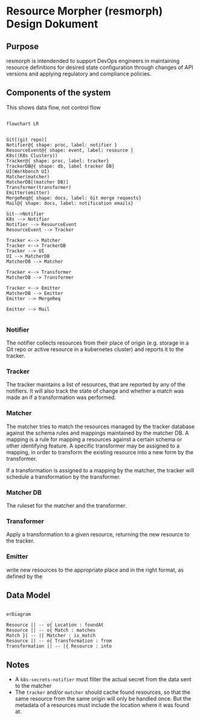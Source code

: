 

# Resource Morpher (resmorph) Design Dokument

## Purpose

resmorph is intendended to support DevOps engineers in maintaining resource definitions for desired state configuration through changes of API versions and applying regulatory and compliance policies.

## Components of the system

This shows data flow, not control flow

```mermaid

flowchart LR


Git[(git repo)]
Notifier@{ shape: proc, label: notifier }
ResourceEvent@{ shape: event, label: resource }
K8s((K8s Clusters))
Tracker@{ shape: proc, label: tracker}
TrackerDB@{ shape: db, label tracker DB}
UI(Workbench UI)
Matcher(matcher)
MatcherDB[(matcher DB)]
Transformer(transformer)
Emitter(emitter)
MergeReq@{ shape: docs, label: Git merge requests}
Mail@{ shape: docs, label: notification emails}

Git-->Notifier
K8s --> Notifier
Notifier --> ResourceEvent
ResourceEvent --> Tracker

Tracker <--> Matcher
Tracker <--> TrackerDB
Tracker --> UI
UI --> MatcherDB
MatcherDB --> Matcher

Tracker <--> Transformer
MatcherDB --> Transformer

Tracker <--> Emitter
MatcherDB --> Emitter
Emitter --> MergeReq

Emitter --> Mail


```

### Notifier

The notifier collects resources from their place of origin (e.g. storage in a Git repo or active resource in a kubernetes cluster) and reports it to the tracker.

### Tracker

The tracker maintains a list of resources, that are reported by any of the notifiers. It will also track the state of change and whether a match was made an if a transformation was performed.

### Matcher

The matcher tries to match the resources managed by the tracker database against the schema rules and mappings maintained by the matcher DB. A mapping is a rule for mapping a resources against a certain schema or other identifying feature. A specific transformer may be assigned to a mapping, in order to transform the existing resource into a new form by the transformer.

If a transformation is assigned to a mapping by the matcher, the tracker will schedule a transformation by the transformer.

### Matcher DB

The ruleset for the matcher and the transformer.

### Transformer

Apply a transformation to a given resource, returning the new resource to the tracker.

### Emitter

write new resources to the appropriate place and in the right format, as defined by the 

## Data Model

```mermaid

erDiagram

Resource || -- o{ Location : foundAt
Resource || -- o{ Match : matches
Match }| -- || Matcher : is_match
Resource || -- o{ Transformation : from
Transformation || -- |{ Resource : into

```

## Notes

* A `k8s-secrets-notifier` must filter the actual secret from the data sent to the matcher
* The `tracker` and/or `matcher` should cache found resources, so that the same resource from the same origin will only be handled once. But the metadata of a resources must include the location where it was found at.